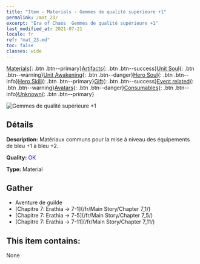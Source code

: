 ```yaml
---
title: "Item - Materials - Gemmes de qualité supérieure +1"
permalink: /mat_23/
excerpt: "Era of Chaos  Gemmes de qualité supérieure +1"
last_modified_at: 2021-07-21
locale: fr
ref: "mat_23.md"
toc: false
classes: wide
---
```

 [Materials](/ItemsFR/){: .btn .btn--primary}[Artifacts](/ItemsFR/Artifacts/){: .btn .btn--success}[Unit Soul](/ItemsFR/UnitSoul/){: .btn .btn--warning}[Unit Awakening](/ItemsFR/UnitAwakening/){: .btn .btn--danger}[Hero Soul](/ItemsFR/HeroSoul/){: .btn .btn--info}[Hero Skill](/ItemsFR/HeroSkill/){: .btn .btn--primary}[Gift](/ItemsFR/Gift/){: .btn .btn--success}[Event related](/ItemsFR/Events/){: .btn .btn--warning}[Avatars](/ItemsFR/Avatars/){: .btn .btn--danger}[Consumables](/ItemsFR/Consumables/){: .btn .btn--info}[Unknown](/ItemsFR/Unknown/){: .btn .btn--primary}

 ![Gemmes de qualité supérieure +1](/images/t/i_cailiao_baoshi1.png)

## Détails
 **Description:** Matériaux communs pour la mise à niveau des équipements de bleu +1 à bleu +2.

 **Quality:** <span style="color: #0000CD">OK</span>

 **Type:** Material

## Gather

*    Aventure de guilde 
*    [Chapitre 7: Erathia -> 7-1](/fr/Main Story/Chapter 7_1/) 
*    [Chapitre 7: Erathia -> 7-5](/fr/Main Story/Chapter 7_5/) 
*    [Chapitre 7: Erathia -> 7-11](/fr/Main Story/Chapter 7_11/) 

## This item contains:

  None

